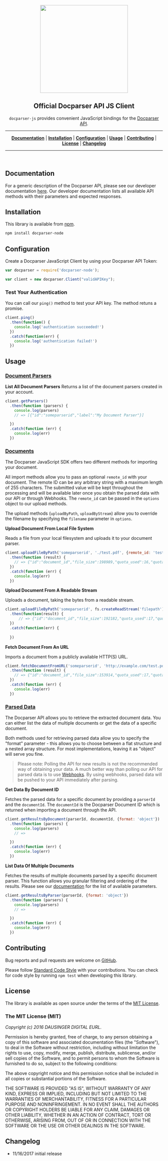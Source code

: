 <p align="center">
<a href="https://docparser.com" title="Extract Data From PDF"><img width="280" src="https://docparser.com/img/logo.png"></a>
</p>

<h2 align="center">Official Docparser API JS Client</h2>

<p align="center"><code>docparser-js</code> provides convenient JavaScript bindings for the <a href="https://dev.docparser.com">Docparser API</a>.</p>

<hr>

<p align="center">
<b><a href="#documentation">Documentation</a></b>
|
<b><a href="#installation">Installation</a></b>
|
<b><a href="#configuration">Configuration</a></b>
|
<b><a href="#usage">Usage</a></b>
|
<b><a href="#contributing">Contributing</a></b>
|
<b><a href="#license">License</a></b>
|
<b><a href="#changelog">Changelog</a></b>
</p>
<hr>
<br>

## Documentation

For a generic description of the Docparser API, please see our developer documentation [here](https://docparser.com/). Our developer documentation lists all available API methods with their parameters and expected responses.

## Installation

This library is available from [npm](https://www.npmjs.com/).


```sh
npm install docparser-node
```

## Configuration

Create a Docparser JavaScript Client by using your Docparser API Token:

```js
var docparser = require('docparser-node');

var client = new docparser.Client("validAPIKey");
```

### Test Your Authentication
You can call our `ping()` method to test your API key. The method retuns a promise.

```js
client.ping()
  .then(function() {
    console.log('authentication succeeded!')
  })
  .catch(function(err) {
    console.log('authentication failed!')
  })
```
## Usage

### [Document Parsers](https://dev.docparser.com/#parsers)

**List All Document Parsers**
Returns a list of the document parsers created in your account.
```js
client.getParsers()
  .then(function (parsers) {
    console.log(parsers)
    // => [{"id":"someparserid","label":"My Document Parser"}]

  })
  .catch(function (err) {
    console.log(err)
  })
```

### [Documents](https://dev.docparser.com/#documents)

The Docparser JavaScript SDK offers two different methods for importing your document.

All import methods allow you to pass an optional `remote_id` with your document. The remote ID can be any arbitrary string with a maximum length of 255 characters. The submitted value will be kept throughout the processing and will be available later once you obtain the parsed data with our API or through Webhooks. The `remote_id` can be passed in the `options` object to our upload methods.

The upload methods (`uploadByPath`, `uploadByStream`) allow you to override the filename by specifying the `filename` parameter in `options`.

**Upload Document From Local File System**

Reads a file from your local filesystem and uploads it to your document parser.

```js
client.uploadFileByPath('someparserid', './test.pdf', {remote_id: 'test'})
  .then(function (result) {
    // => {"id":"document_id","file_size":198989,"quota_used":16,"quota_left":34,"quota_refill":"1970-01-01T00:00:00+00:00"}
  })
  .catch(function (err) {
    console.log(err)
  })
```

**Upload Document From A Readable Stream**

Uploads a document, taking the bytes from a readable stream. 
```js
client.uploadFileByPath('someparserid', fs.createReadStream('filepath'), {})
  .then(function(result) {
      // => {"id":"document_id","file_size":192182,"quota_used":17,"quota_left":33,"quota_refill":"1970-01-01T00:00:00+00:00"}
  })
  .catch(function(err) {
  
  })
```

**Fetch Document From An URL**

Imports a document from a publicly available HTTP(S) URL.
```js
client.fetchDocumentFromURL('someparserid', 'http://example.com/test.pdf', {remote_id: 'test'})
  .then(function (result) {
    // => {"id":"document_id","file_size":153914,"quota_used":17,"quota_left":33,"quota_refill":"1970-01-01T00:00:00+00:00"}
  })
  .catch(function (err) {
    console.log(err)
  })
```

### [Parsed Data](https://dev.docparser.com/#parsed-data)

The Docparser API allows you to retrieve the extracted document data. You can either list the data of multiple documents or get the data of a specific document.

Both methods used for retrieving parsed data allow you to specify the "format" parameter - this allows you to choose between a flat structure and a nested array structure. For most implementations, leaving it as "object" will serve you fine.

> Please note: Polling the API for new results is not the recommended way of obtaining your data. A much better way than polling our API for parsed data is to use [Webhooks](https://docparser.com/integration/webhooks). By using webhooks, parsed data will be pushed to your API immediately after parsing.

**Get Data By Document ID**

Fetches the parsed data for a specific document by providing a `parserId` and the `documentId`. The `documentId` is the Docparser Document ID which is returned when importing a document through the API.

```js
client.getResultsByDocument(parserId, documentId, {format: 'object'})
  .then(function (parsers) {
    console.log(parsers)
    // =>

  })
  .catch(function (err) {
    console.log(err)
  })
```

**List Data Of Multiple Documents**

Fetches the results of multiple documents parsed by a specific document parser. This function allows you granular filtering and ordering of the results. Please see our [documentation](https://dev.docparser.com/?shell#get-multiple-data-sets) for the list of available parameters.

```js
client.getResultsByParser(parserId, {format: 'object'})
  .then(function (parsers) {
    console.log(parsers)
    // =>

  })
  .catch(function (err) {
    console.log(err)
  })
```

## Contributing

Bug reports and pull requests are welcome on [GitHub](https://github.com/docparser/docparser-js).

Please follow [Standard Code Style](https://github.com/standard/standard)  with your contributions. You can check for code style by running ```npm test``` when developing this library.

## License

The library is available as open source under the terms of the [MIT License](http://opensource.org/licenses/MIT).

### The MIT License (MIT)

*Copyright (c) 2016 DAUSINGER DIGITAL EURL.*

Permission is hereby granted, free of charge, to any person obtaining a copy of this software and associated documentation files (the "Software"), to deal in the Software without restriction, including without limitation the rights to use, copy, modify, merge, publish, distribute, sublicense, and/or sell copies of the Software, and to permit persons to whom the Software is furnished to do so, subject to the following conditions:

The above copyright notice and this permission notice shall be included in all copies or substantial portions of the Software.

THE SOFTWARE IS PROVIDED "AS IS", WITHOUT WARRANTY OF ANY KIND, EXPRESS OR IMPLIED, INCLUDING BUT NOT LIMITED TO THE WARRANTIES OF MERCHANTABILITY, FITNESS FOR A PARTICULAR PURPOSE AND NONINFRINGEMENT. IN NO EVENT SHALL THE AUTHORS OR COPYRIGHT HOLDERS BE LIABLE FOR ANY CLAIM, DAMAGES OR OTHER LIABILITY, WHETHER IN AN ACTION OF CONTRACT, TORT OR OTHERWISE, ARISING FROM, OUT OF OR IN CONNECTION WITH THE SOFTWARE OR THE USE OR OTHER DEALINGS IN THE SOFTWARE.

## Changelog
* 11/16/2017 initial release
